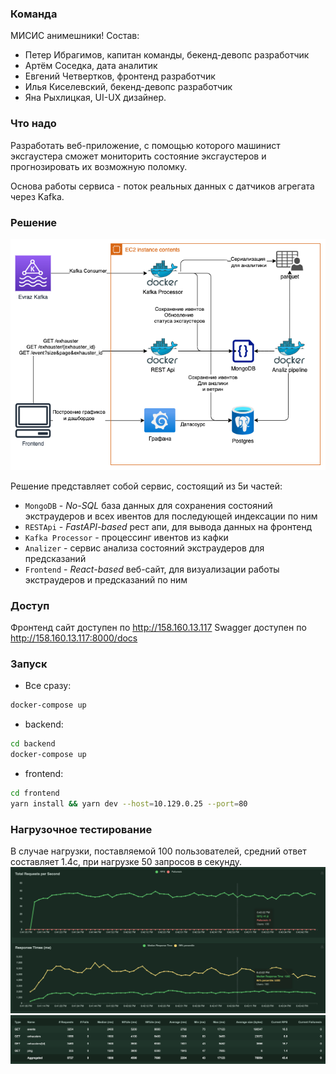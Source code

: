 ### Команда
МИСИС анимешники!
Состав:
- Петер Ибрагимов, капитан команды, бекенд-девопс разработчик
- Артём Соседка, дата аналитик
- Евгений Четвертков, фронтенд разработчик
- Илья Киселевский, бекенд-девопс разработчик
- Яна Рыхлицкая, UI-UX дизайнер.

### Что надо
Разработать веб-приложение, с помощью которого машинист эксгаустера сможет мониторить состояние эксгаустеров и прогнозировать их возможную поломку.

Основа работы сервиса - поток реальных данных с датчиков агрегата через Kafka.

### Решение
![arch.png](./arch.png)

Решение представляет собой сервис, состоящий из 5и частей:
- `MongoDB` - _No-SQL_ база данных для сохранения состояний экстраудеров и всех ивентов для последующей индексации по ним
- `RESTApi` - _FastAPI-based_ рест апи, для вывода данных на фронтенд
- `Kafka Processor` - процессинг ивентов из кафки
- `Analizer` - сервис анализа состояний экстраудеров для предсказаний
- `Frontend` - _React-based_ веб-сайт, для визуализации работы экстраудеров и предсказаний по ним

### Доступ
Фронтенд сайт доступен по http://158.160.13.117
Swagger доступен по http://158.160.13.117:8000/docs

### Запуск
- Все сразу:
```bash
docker-compose up
```
- backend:
```bash
cd backend
docker-compose up
```
- frontend:
```bash
cd frontend
yarn install && yarn dev --host=10.129.0.25 --port=80
```

### Нагрузочное тестирование
В случае нагрузки, поставляемой 100 пользователей, средний ответ составляет 1.4c, при нагрузке 50 запросов в секунду.
![loadtest_1](./loadtests_1.png)
![loadtest_2](./loadtests_2.png)
